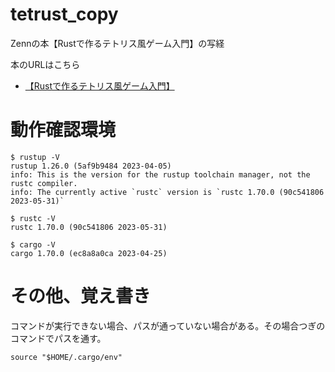 # tetrust_copy
Zennの本【Rustで作るテトリス風ゲーム入門】の写経

本のURLはこちら

 * [【Rustで作るテトリス風ゲーム入門】](https://zenn.dev/kumavale/books/30efec2e1d3428)

# 動作確認環境

```
$ rustup -V
rustup 1.26.0 (5af9b9484 2023-04-05)
info: This is the version for the rustup toolchain manager, not the rustc compiler.
info: The currently active `rustc` version is `rustc 1.70.0 (90c541806 2023-05-31)`

$ rustc -V
rustc 1.70.0 (90c541806 2023-05-31)

$ cargo -V
cargo 1.70.0 (ec8a8a0ca 2023-04-25)
```

# その他、覚え書き
コマンドが実行できない場合、パスが通っていない場合がある。その場合つぎのコマンドでパスを通す。

```
source "$HOME/.cargo/env"
```
